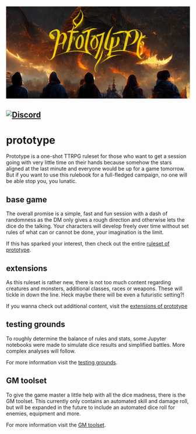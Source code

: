 ![](./prototype_banner.webp)

[![Discord](https://img.shields.io/discord/1018120092644540417?color=%237289DA&label=chat&logo=discord&logoColor=white)](https://discord.gg/ZpjwMkNmJH)
---
# prototype

Prototype is a one-shot TTRPG ruleset for those who want to get a session going with very little time on their hands because somehow the stars aligned at the last minute and everyone would be up for a game tomorrow. But if you want to use this rulebook for a full-fledged campaign, no one will be able stop you, you lunatic.

## base game
The overall promise is a simple, fast and fun session with a dash of randomness as the DM only gives a rough direction and otherwise lets the dice do the talking. Your characters will develop freely over time without set rules of what can or cannot be done, your imagination is the limit.

If this has sparked your interest, then check out the entire [ruleset of prototype](./base/00_rules.md).

## extensions
As this ruleset is rather new, there is not too much content regarding creatures and monsters, additional classes, races or weapons. These will tickle in down the line. Heck maybe there will be even a futuristic setting?!

If you wanna check out additional content, visit the [extensions of prototype](./extensions)

## testing grounds
To roughly determine the balance of rules and stats, some Jupyter notebooks were made to simulate dice results and simplified battles. More complex analyses will follow.

For more information visit the [testing grounds](./testing_grounds).

## GM toolset
To give the game master a little help with all the dice madness, there is the GM toolset. This currently only contains an automated skill and damage roll, but will be expanded in the future to include an automated dice roll for enemies, equipment and more.

For more information visit the [GM toolset](./gm_toolset).